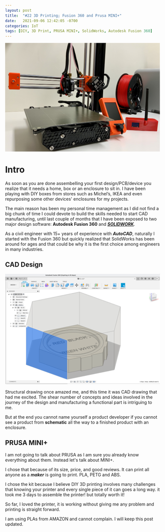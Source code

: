 ```yaml
---
layout: post
title:  "#22 3D Printing; Fusion 360 and Prusa MINI+"
date:   2021-09-06 12:42:05 -0700
categories: IoT
tags: [DIY, 3D Print, PRUSA MINI+, SolidWorks, Autodesk Fusion 360]
---
```

![Temp Calibrator](/assets/img/19Pursa.JPEG)

# Intro
As soon as you are done assembelling your first design/PCB/device you realize that it needs a home, box or an enclosure to sit in. I have been playing with DIY boxes from stores such as Michel’s, IKEA and even repurposing some other devices' enclosures for my projects.

The main reason has been my personal time management as I did not find a big chunk of time I could devote to build the skills needed to start CAD manufacturing, until last couple of months that I have been exposed to two major design software: **Autodesk Fusion 360** and ***[SOLIDWORK](https://www.solidworks.com)***.

As a civil engineer with 15+ years of experience with ***AutoCAD***, naturally I started with the Fusion 360 but quickly realized that SolidWorks has been around for ages and that could be why it is the first choice among engineers in many industries. 

## CAD Design
![Temp Calibrator](/assets/img/19Fusion360.JPEG)

Structural drawing once amazed me, and this time it was CAD drawing that had me excited. The shear number of concepts and ideas involved in the journey of the design and manufacturing a functional part is intriguing to me. 

But at the end you cannot name yourself a product developer if you cannot see a product from **schematic** all the way to a finished product with an enclosure.

## PRUSA MINI+

I am not going to talk about PRUSA as I am sure you already know everything about them. Instead let's talk about MINI+.

I chose that because of its size, price, and good reviews. It can print all anyone as a ***maker*** is going to print. PLA, PETG and ABS. 

I chose the kit because I believe DIY 3D printing involves many challenges that knowing your printer and every single piece of it can goes a long way. it took me 3 days to assemble the printer! but totally worth it!

So far, I loved the printer, it is working without giving me any problem and printing is straight forward. 

I am using PLAs from AMAZON and cannot complain. I will keep this post updated.
